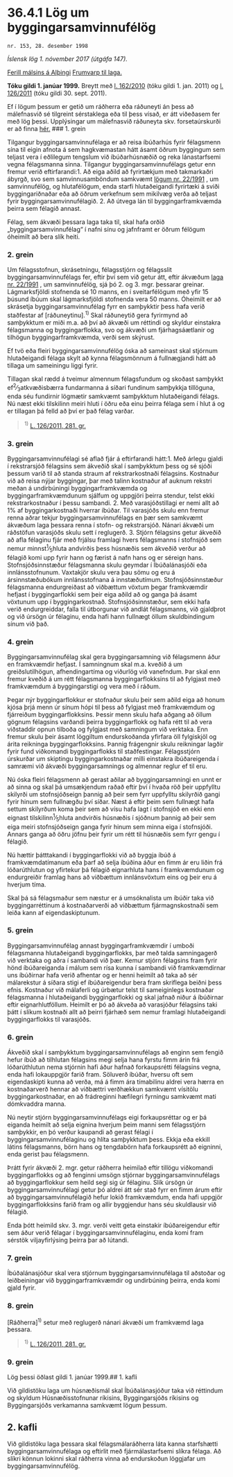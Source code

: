 # 36.4.1 Lög um byggingarsamvinnufélög

`nr. 153, 28. desember 1998`

_Íslensk lög 1. nóvember 2017 (útgáfa 147)._

[Ferill málsins á Alþingi](https://www.althingi.is/thingstorf/thingmalalistar-eftir-thingum/ferill/?ltg=123&mnr=332)
[Frumvarp til laga.](https://www.althingi.is/altext/123/s/0414.html)

**Tóku gildi 1. janúar 1999.**
Breytt með
[l. 162/2010](https://althingi.is/altext/stjt/2010.162.html) (tóku gildi 1. jan. 2011) og
[l. 126/2011](https://althingi.is/altext/stjt/2011.126.html) (tóku gildi 30. sept. 2011).

Ef í lögum þessum er getið um ráðherra eða ráðuneyti án þess að málefnasvið sé tilgreint sérstaklega eða til þess vísað, er átt viðeðasem fer með lög þessi. Upplýsingar um málefnasvið ráðuneyta skv. forsetaúrskurði er að finna [hér.](2017015.md) ### 1. grein

Tilgangur byggingarsamvinnufélaga er að reisa íbúðarhús fyrir félagsmenn sína til eigin afnota á sem hagkvæmastan hátt ásamt öðrum byggingum sem teljast vera í eðlilegum tengslum við íbúðarhúsnæðið og reka lánastarfsemi vegna félagsmanna sinna. Tilgangur byggingarsamvinnufélags getur enn fremur verið eftirfarandi:1. Að eiga aðild að fyrirtækjum með takmarkaðri ábyrgð, svo sem samvinnusamböndum samkvæmt [lögum nr. 22/1991](1991022.md) , um samvinnufélög, og hlutafélögum, enda starfi hlutaðeigandi fyrirtæki á sviði byggingariðnaðar eða að öðrum verkefnum sem mikilvæg verða að teljast fyrir byggingarsamvinnufélagið.
2. Að útvega lán til byggingarframkvæmda þeirra sem félagið annast.

Félag, sem ákvæði þessara laga taka til, skal hafa orðið „byggingarsamvinnufélag“ í nafni sínu og jafnframt er öðrum félögum óheimilt að bera slík heiti.

### 2. grein

Um félagsstofnun, skrásetningu, félagsstjórn og félagsslit byggingarsamvinnufélags fer, eftir því sem við getur átt, eftir ákvæðum [laga nr. 22/1991](1991022.md) , um samvinnufélög, sjá þó 2. og 3. mgr. þessarar greinar. Lágmarksfjöldi stofnenda sé 10 manns, en í sveitarfélögum með yfir 15 þúsund íbúum skal lágmarksfjöldi stofnenda vera 50 manns. Óheimilt er að skrásetja byggingarsamvinnufélag fyrr en samþykktir þess hafa verið staðfestar af [ráðuneytinu].<sup>1)</sup> Skal ráðuneytið gera fyrirmynd að samþykktum er miði m.a. að því að ákvæði um réttindi og skyldur einstakra félagsmanna og byggingarflokka, svo og ákvæði um fjárhagsáætlanir og tilhögun byggingarframkvæmda, verði sem skýrust.

Ef tvö eða fleiri byggingarsamvinnufélög óska að sameinast skal stjórnum hlutaðeigandi félaga skylt að kynna félagsmönnum á fullnægjandi hátt að tillaga um sameiningu liggi fyrir.

Tillagan skal rædd á tveimur almennum félagsfundum og skoðast samþykkt ef<sup>2</sup>&frasl;<sub>3</sub>atkvæðisbærra fundarmanna á síðari fundinum samþykkja tillöguna, enda séu fundirnir lögmætir samkvæmt samþykktum hlutaðeigandi félags. Nú næst ekki tilskilinn meiri hluti í öðru eða einu þeirra félaga sem í hlut á og er tillagan þá felld að því er það félag varðar.

> <sup>1)</sup> [L. 126/2011, 281. gr.](https://althingi.is/altext/stjt/2011.126.html)

### 3. grein

Byggingarsamvinnufélagi sé aflað fjár á eftirfarandi hátt:1. Með árlegu gjaldi í rekstrarsjóð félagsins sem ákveðið skal í samþykktum þess og sé sjóði þessum varið til að standa straum af rekstrarkostnaði félagsins. Kostnaður við að reisa nýjar byggingar, þar með talinn kostnaður af auknum rekstri meðan á undirbúningi byggingarframkvæmda og byggingarframkvæmdunum sjálfum og uppgjöri þeirra stendur, telst ekki rekstrarkostnaður í þessu sambandi.
2. Með varasjóðstillagi er nemi allt að 1% af byggingarkostnaði hverrar íbúðar. Til varasjóðs skulu enn fremur renna aðrar tekjur byggingarsamvinnufélags en þær sem samkvæmt ákvæðum laga þessara renna í stofn- og rekstrarsjóð. Nánari ákvæði um ráðstöfun varasjóðs skulu sett í reglugerð.
3. Stjórn félagsins getur ákveðið að afla félaginu fjár með frjálsu framlagi hvers félagsmanns í stofnsjóð sem nemur minnst<sup>1</sup>&frasl;<sub>5</sub>hluta andvirðis þess húsnæðis sem ákveðið verður að félagið komi upp fyrir hann og færist á nafn hans og er séreign hans. Stofnsjóðsinnstæður félagsmanna skulu geymdar í Íbúðalánasjóði eða innlánsstofnunum. Vaxtakjör skulu vera þau sömu og eru á ársinnstæðubókum innlánsstofnana á innstæðutímum. Stofnsjóðsinnstæður félagsmanna endurgreiðast að viðbættum vöxtum þegar framkvæmdir hefjast í byggingarflokki sem þeir eiga aðild að og ganga þá ásamt vöxtunum upp í byggingarkostnað. Stofnsjóðsinnstæður, sem ekki hafa verið endurgreiddar, falla til útborgunar við andlát félagsmanns, við gjaldþrot og við úrsögn úr félaginu, enda hafi hann fullnægt öllum skuldbindingum sínum við það.

### 4. grein

Byggingarsamvinnufélag skal gera byggingarsamning við félagsmenn áður en framkvæmdir hefjast. Í samningnum skal m.a. kveðið á um greiðslutilhögun, afhendingartíma og viðurlög við vanefndum. Þar skal enn fremur kveðið á um rétt félagsmanna byggingarflokksins til að fylgjast með framkvæmdum á byggingarstigi og vera með í ráðum.

Þegar nýr byggingarflokkur er stofnaður skulu þeir sem aðild eiga að honum kjósa þrjá menn úr sínum hópi til þess að fylgjast með framkvæmdum og fjárreiðum byggingarflokksins. Þessir menn skulu hafa aðgang að öllum gögnum félagsins varðandi þeirra byggingarflokk og hafa rétt til að vera viðstaddir opnun tilboða og fylgjast með samningum við verktaka. Enn fremur skulu þeir ásamt löggiltum endurskoðanda yfirfara öll fylgiskjöl og árita reikninga byggingarflokksins. Þannig frágengnir skulu reikningar lagðir fyrir fund viðkomandi byggingarflokks til staðfestingar. Félagsstjórn úrskurðar um skiptingu byggingarkostnaðar milli einstakra íbúðareigenda í samræmi við ákvæði byggingarsamnings og almennar reglur ef til eru.

Nú óska fleiri félagsmenn að gerast aðilar að byggingarsamningi en unnt er að sinna og skal þá umsækjendum raðað eftir því í hvaða röð þeir uppfylltu skilyrði um stofnsjóðseign þannig að þeir sem fyrr uppfylltu skilyrðið gangi fyrir hinum sem fullnægðu því síðar. Næst á eftir þeim sem fullnægt hafa settum skilyrðum koma þeir sem að vísu hafa lagt í stofnsjóð en ekki enn eignast tilskilinn<sup>1</sup>&frasl;<sub>5</sub>hluta andvirðis húsnæðis í sjóðnum þannig að þeir sem eiga meiri stofnsjóðseign ganga fyrir hinum sem minna eiga í stofnsjóði. Annars ganga að öðru jöfnu þeir fyrir um rétt til húsnæðis sem fyrr gengu í félagið.

Nú hættir þátttakandi í byggingarflokki við að byggja íbúð á framkvæmdatímanum eða þarf að selja íbúðina áður en fimm ár eru liðin frá lóðarúthlutun og yfirtekur þá félagið eignarhluta hans í framkvæmdunum og endurgreiðir framlag hans að viðbættum innlánsvöxtum eins og þeir eru á hverjum tíma.

Skal þá sá félagsmaður sem næstur er á umsóknalista um íbúðir taka við byggingarréttinum á kostnaðarverði að viðbættum fjármagnskostnaði sem leiða kann af eigendaskiptunum.

### 5. grein

Byggingarsamvinnufélag annast byggingarframkvæmdir í umboði félagsmanna hlutaðeigandi byggingarflokks, þar með talda samningagerð við verktaka og aðra í sambandi við þær. Kemur stjórn félagsins fram fyrir hönd íbúðareiganda í málum sem rísa kunna í sambandi við framkvæmdirnar uns íbúðirnar hafa verið afhentar og er henni heimilt að taka að sér málarekstur á síðara stigi ef íbúðareigendur bera fram skriflega beiðni þess efnis. Kostnaður við málaferli og úrbætur telst til sameiginlegs kostnaðar félagsmanna í hlutaðeigandi byggingarflokki og skal jafnað niður á íbúðirnar eftir eignarhlutföllum. Heimilt er þó að ákveða að varasjóður félagsins taki þátt í slíkum kostnaði allt að þeirri fjárhæð sem nemur framlagi hlutaðeigandi byggingarflokks til varasjóðs.

### 6. grein

Ákveðið skal í samþykktum byggingarsamvinnufélags að enginn sem fengið hefur íbúð að tilhlutan félagsins megi selja hana fyrstu fimm árin frá lóðarúthlutun nema stjórnin hafi áður hafnað forkaupsrétti félagsins vegna, enda hafi lokauppgjör farið fram. Söluverð íbúðar, hversu oft sem eigendaskipti kunna að verða, má á fimm ára tímabilinu aldrei vera hærra en kostnaðarverð hennar að viðbættri verðhækkun samkvæmt vísitölu byggingarkostnaðar, en að frádreginni hæfilegri fyrningu samkvæmt mati dómkvaddra manna.

Nú neytir stjórn byggingarsamvinnufélags eigi forkaupsréttar og er þá eiganda heimilt að selja eignina hverjum þeim manni sem félagsstjórn samþykkir, en þó verður kaupandi að gerast félagi í byggingarsamvinnufélaginu og hlíta samþykktum þess. Ekkja eða ekkill látins félagsmanns, börn hans og tengdabörn hafa forkaupsrétt að eigninni, enda gerist þau félagsmenn.

Þrátt fyrir ákvæði 2. mgr. getur ráðherra heimilað eftir tillögu viðkomandi byggingarflokks og að fenginni umsögn stjórnar byggingarsamvinnufélags að byggingarflokkur sem heild segi sig úr félaginu. Slík úrsögn úr byggingarsamvinnufélagi getur þó aldrei átt sér stað fyrr en fimm árum eftir að byggingarsamvinnufélagið hefur lokið framkvæmdum, enda hafi uppgjör byggingarflokksins farið fram og allir byggjendur hans séu skuldlausir við félagið.

Enda þótt heimild skv. 3. mgr. verði veitt geta einstakir íbúðareigendur eftir sem áður verið félagar í byggingarsamvinnufélaginu, enda komi fram sérstök viljayfirlýsing þeirra þar að lútandi.

### 7. grein

Íbúðalánasjóður skal vera stjórnum byggingarsamvinnufélaga til aðstoðar og leiðbeiningar við byggingarframkvæmdir og undirbúning þeirra, enda komi gjald fyrir.

### 8. grein

[Ráðherra]<sup>1)</sup> setur með reglugerð nánari ákvæði um framkvæmd laga þessara.

> <sup>1)</sup> [L. 126/2011, 281. gr.](https://althingi.is/altext/stjt/2011.126.html)

### 9. grein

Lög þessi öðlast gildi 1. janúar 1999.## 1. kafli

Við gildistöku laga um húsnæðismál skal Íbúðalánasjóður taka við réttindum og skyldum Húsnæðisstofnunar ríkisins, Byggingarsjóðs ríkisins og Byggingarsjóðs verkamanna samkvæmt lögum þessum.

## 2. kafli

Við gildistöku laga þessara skal félagsmálaráðherra láta kanna starfshætti byggingarsamvinnufélaga og eftirlit með fjármálastarfsemi slíkra félaga. Að slíkri könnun lokinni skal ráðherra vinna að endurskoðun löggjafar um byggingarsamvinnufélög.
